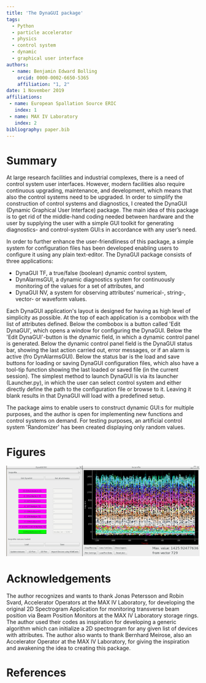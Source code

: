 ```yaml
---
title: 'The DynaGUI package'
tags:
  - Python
  - particle accelerator
  - physics
  - control system
  - dynamic
  - graphical user interface
authors:
  - name: Benjamin Edward Bolling
    orcid: 0000-0002-6650-5365
    affiliation: "1, 2"
date: 1 November 2019
affiliations:
 - name: European Spallation Source ERIC
   index: 1
 - name: MAX IV Laboratory
   index: 2
bibliography: paper.bib
---
```


# Summary

At large research facilities and industrial complexes, there is a need of control system user interfaces. However, modern facilities also require continuous upgrading, maintenance, and development, which means that also the control systems need to be upgraded. In order to simplify the construction of control systems and diagnostics, I created the DynaGUI (Dynamic Graphical User Interface) package. The main idea of this package is to get rid of the middle-hand coding needed between hardware and the user by supplying the user with a simple GUI toolkit for generating diagnostics- and control-system GUI:s in accordance with any user’s need.

In order to further enhance the user-friendliness of this package, a simple system for configuration files has been developed enabling users to configure it using any plain text-editor. The DynaGUI package consists of three applications:
- DynaGUI TF, a true/false (boolean) dynamic control system,
- DynAlarmsGUI, a dynamic diagnostics system for continuously monitoring of the values for a set of attributes, and
- DynaGUI NV, a system for observing attributes' numerical-, string-, vector- or waveform values.

Each DynaGUI application's layout is designed for having as high level of simplicity as possible. At the top of each application is a combobox with the list of attributes defined. Below the combobox is a button called 'Edit DynaGUI', which opens a window for configuring the DynaGUI. Below the 'Edit DynaGUI'-button is the dynamic field, in which a dynamic control panel is generated. Below the dynamic control panel field is the DynaGUI status bar, showing the last action carried out, error messages, or if an alarm is active (fro DynAlarmsGUI). Below the status bar is the load and save buttons for loading or saving DynaGUI configuration files, which also have a tool-tip function showing the last loaded or saved file (in the current session). The simplest method to launch DynaGUI is via its launcher (Launcher.py), in which the user can select control system and either directly define the path to the configuration file or browse to it. Leaving it blank results in that DynaGUI will load with a predefined setup.

The package aims to enable users to construct dynamic GUI:s for multiple purposes, and the author is open for implementing new functions and control systems on demand. For testing purposes, an artificial control system 'Randomizer' has been created displaying only random values.

# Figures

![A dynamic control panel of DynaGUI has been configured (left), from which a 1D realtime plot has been launched for the devices of which the HorProfile vector attribute is valid. This vector attribute reveals the horizontal profile of a particle beam.](figure1.png)

# Acknowledgements
The author recognizes and wants to thank Jonas Petersson and Robin Svard, Accelerator Operators at the MAX IV Laboratory, for developing the original 2D Spectrogram Application for monitoring transverse beam position via Beam Position Monitors at the MAX IV Laboratory storage rings. The author used their codes as inspiration for developing a generic algorithm which can initialize a 2D spectrogram for any given list of devices with attributes. The author also wants to thank Bernhard Meirose, also an Accelerator Operator at the MAX IV Laboratory, for giving the inspiration and awakening the idea to creating this package.

# References